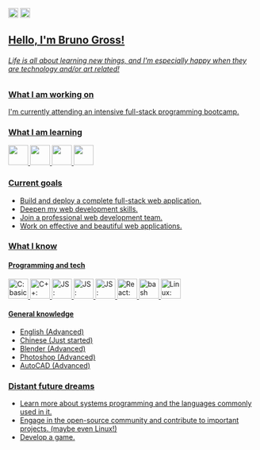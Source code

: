 <span><a href="https://github.com/bvgross"><img alt="Static Badge" src="https://img.shields.io/badge/en-red?style=for-the-badge" style="height: 20px"></a>
<a href="https://github.com/bvgross/bvgross/blob/main/README.pt-br.md"><img alt="Static Badge" src="https://img.shields.io/badge/pt%2Fbr-blue?style=for-the-badge" style="height: 20px"></span>


## Hello, I'm Bruno Gross!
###### Life is all about learning new things, and I'm especially happy when they are technology and/or art related!

### What I am working on
I'm currently attending an intensive full-stack programming bootcamp.

### What I am learning
<p>
  <img src="https://cdn.jsdelivr.net/gh/devicons/devicon/icons/postgresql/postgresql-original.svg" width="40"/>
  <img src="https://cdn.jsdelivr.net/gh/devicons/devicon/icons/java/java-original.svg" width="40"/>
  <img src="https://cdn.jsdelivr.net/gh/devicons/devicon/icons/javascript/javascript-original.svg" width="40"/>
  <img src="https://cdn.jsdelivr.net/gh/devicons/devicon/icons/react/react-original.svg" width="40"/>
</p>

### Current goals
- Build and deploy a complete full-stack web application.
- Deepen my web development skills.
- Join a professional web development team.
- Work on effective and beautiful web applications.

### What I know
#### Programming and tech
<p>
  <img src="https://cdn.jsdelivr.net/gh/devicons/devicon/icons/c/c-original.svg" width="40" title="C: basic knowledge"/>
  <img src="https://cdn.jsdelivr.net/gh/devicons/devicon/icons/cplusplus/cplusplus-original.svg" width="40" title="C++: basic knowledge"/>
  <img src="https://cdn.jsdelivr.net/gh/devicons/devicon/icons/javascript/javascript-original.svg" width="40" title="JS: intermediate knowledge"/>
  <img src="https://cdn.jsdelivr.net/gh/devicons/devicon/icons/html5/html5-original.svg" width="40" title="JS: intermediate knowledge"/>
  <img src="https://cdn.jsdelivr.net/gh/devicons/devicon/icons/css3/css3-original.svg" width="40" title="JS: intermediate knowledge"/>
  <img src="https://cdn.jsdelivr.net/gh/devicons/devicon/icons/react/react-original.svg" width="40" title="React: basic knowledge"/>
  <img src="https://cdn.jsdelivr.net/gh/devicons/devicon/icons/bash/bash-original.svg" width="40" title="bash scripting: basic knowledge"/>
  <img src="https://cdn.jsdelivr.net/gh/devicons/devicon/icons/linux/linux-original.svg" width="40" title="Linux: intermediate knowledge"/>
</p>

#### General knowledge
- English (Advanced)
- Chinese (Just started)
- Blender (Advanced)
- Photoshop (Advanced)
- AutoCAD (Advanced)

### Distant future dreams
- Learn more about systems programming and the languages commonly used in it.
- Engage in the open-source community and contribute to important projects. (maybe even Linux!)
- Develop a game.
